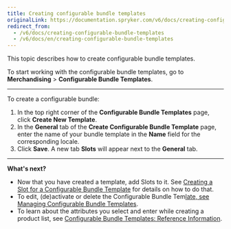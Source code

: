 ```yaml
---
title: Creating configurable bundle templates
originalLink: https://documentation.spryker.com/v6/docs/creating-configurable-bundle-templates
redirect_from:
  - /v6/docs/creating-configurable-bundle-templates
  - /v6/docs/en/creating-configurable-bundle-templates
---
```


This topic describes how to create configurable bundle templates.

To start working with the configurable bundle templates, go to **Merchandising** > **Configurable Bundle Templates**.

---
To create a configurable bundle:

1. In the top right corner of the **Configurable Bundle Templates** page, click **Create New Template**.
2. In the **General** tab of the **Create Configurable Bundle Template** page, enter the name of your bundle template in the **Name** field for the corresponding locale.
3. Click **Save**. A new tab **Slots** will appear next to the **General** tab.
***
**What's next?**

* Now that you have created a template, add Slots to it. See [Creating a Slot for a Configurable Bundle Template](https://documentation.spryker.com/docs/managing-configurable-bundle-templates#creating-a-slot-for-a-configurable-bundle-template) for details on how to do that.
* To edit, (de)activate or delete the Configurable Bundle Tem[late, see Managing Configurable Bundle Templates](https://documentation.spryker.com/docs/managing-configurable-bundle-templates).
* To learn about the attributes you select and enter while creating a product list, see [Configurable Bundle Templates: Reference Information](/docs/scos/dev/user-guides/202001.0/back-office-user-guide/products/configurable-bundle-templates/references/configurable-bu).


